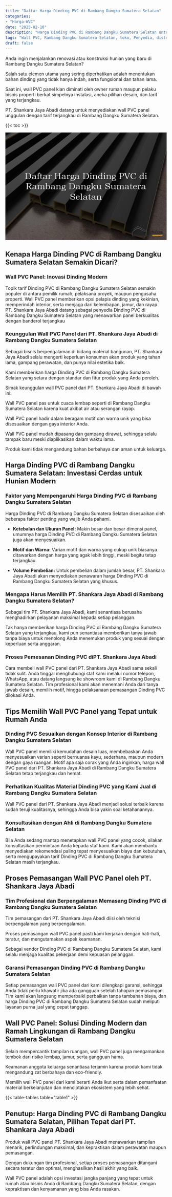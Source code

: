 ```yaml
---
title: "Daftar Harga Dinding PVC di Rambang Dangku Sumatera Selatan"
categories: 
- "Harga-WVC"
date: "2025-02-10"
description: "Harga Dinding PVC di Rambang Dangku Sumatera Selatan untuk tempat tinggal, office, serta gerai. Panel terbaik, variasi motif, warna menarik, beserta servis penempatan oleh tenaga ahli profesional serta garansi resmi!|Layanan distribusi Dinding PVC di Rambang Dangku Sumatera Selatan bagi kebutuhan rumah, kantor, atau ritel, beserta material unggulan dan instalasi oleh tim ahli dan jaminan resmi.|Alternatif Dinding PVC di Rambang Dangku Sumatera Selatan yang andal untuk rumah, perkantoran, dan gerai, dengan panel terbaik dan instalasi dikerjakan oleh tim profesional dan kepastian resmi.|Distribusi Dinding PVC di Rambang Dangku Sumatera Selatan untuk hunian, perkantoran, serta gerai, beserta material unggulan dan pemasangan ditangani oleh tenaga ahli berpengalaman, lengkap beserta kepastian resmi.}"
tags: "Wall PVC, Rambang Dangku Sumatera Selatan, toko, Penyedia, distributor"
draft: false
---
```


Anda ingin menjalankan renovasi atau konstruksi hunian yang baru di Rambang Dangku Sumatera Selatan?

Salah satu elemen utama yang sering diperhatikan adalah menentukan bahan dinding yang tidak hanya indah, serta fungsional dan tahan lama.

Saat ini, wall PVC panel kian diminati oleh owner rumah maupun pelaku bisnis properti berkat simpelnya instalasi, aneka pilihan desain, dan tarif yang terjangkau.

PT. Shankara Jaya Abadi datang untuk menyediakan wall PVC panel unggulan dengan tarif terjangkau di Rambang Dangku Sumatera Selatan.

{{< toc >}}

![Daftar Harga Dinding PVC di Rambang Dangku Sumatera Selatan](/images/Harga-WVC/Daftar-Harga-Dinding-PVC-di-Rambang-Dangku-Sumatera-Selatan.png)


## Kenapa Harga Dinding PVC di Rambang Dangku Sumatera Selatan Semakin Dicari?

### Wall PVC Panel: Inovasi Dinding Modern

Topik tarif Dinding PVC di Rambang Dangku Sumatera Selatan semakin populer di antara pemilik rumah, pelaksana proyek, maupun pengusaha properti. Wall PVC panel memberikan opsi pelapis dinding yang kekinian, memperindah interior, serta menjaga dari kelembapan, jamur, dan rayap. PT. Shankara Jaya Abadi datang sebagai penyedia Dinding PVC di Rambang Dangku Sumatera Selatan yang menawarkan panel berkualitas dengan banderol terjangkau

### Keunggulan Wall PVC Panel dari PT. Shankara Jaya Abadi di Rambang Dangku Sumatera Selatan

Sebagai bisnis berpengalaman di bidang material bangunan, PT. Shankara Jaya Abadi selalu mengerti keperluan konsumen akan produk yang tahan lama, gampang perawatan, dan punya nilai estetika baik.

Kami memberikan harga Dinding PVC di Rambang Dangku Sumatera Selatan yang setara dengan standar dan fitur produk yang Anda peroleh.

Simak keunggulan wall PVC panel dari PT. Shankara Jaya Abadi di bawah ini:

Wall PVC panel pas untuk cuaca lembap seperti di Rambang Dangku Sumatera Selatan karena kuat akibat air atau serangan rayap.

Wall PVC panel hadir dalam beragam motif dan warna unik yang bisa disesuaikan dengan gaya interior Anda.

Wall PVC panel mudah dipasang dan gampang dirawat, sehingga selalu tampak baru meski diaplikasikan dalam waktu lama.

Produk kami tidak mengandung bahan berbahaya dan aman untuk keluarga.

## Harga Dinding PVC di Rambang Dangku Sumatera Selatan: Investasi Cerdas untuk Hunian Modern

### Faktor yang Mempengaruhi Harga Dinding PVC di Rambang Dangku Sumatera Selatan

Harga Dinding PVC di Rambang Dangku Sumatera Selatan disesuaikan oleh beberapa faktor penting yang wajib Anda pahami.

- **Ketebalan dan Ukuran Panel:** Makin besar dan besar dimensi panel, umumnya harga Dinding PVC di Rambang Dangku Sumatera Selatan juga akan menyesuaikan.

- **Motif dan Warna:** Varian motif dan warna yang cukup unik biasanya ditawarkan dengan harga yang agak lebih tinggi, meski begitu tetap terjangkau.

- **Volume Pembelian:** Untuk pembelian dalam jumlah besar, PT. Shankara Jaya Abadi akan menyediakan penawaran harga Dinding PVC di Rambang Dangku Sumatera Selatan yang khusus.

### Mengapa Harus Memilih PT. Shankara Jaya Abadi di Rambang Dangku Sumatera Selatan?

Sebagai tim PT. Shankara Jaya Abadi, kami senantiasa berusaha menghadirkan pelayanan maksimal kepada setiap pelanggan.

Tak hanya memberikan harga Dinding PVC di Rambang Dangku Sumatera Selatan yang terjangkau, kami pun senantiasa memberikan tanya jawab tanpa biaya untuk menolong Anda menemukan produk yang sesuai dengan keperluan serta anggaran.

### Proses Pemesanan Dinding PVC diPT. Shankara Jaya Abadi

Cara membeli wall PVC panel dari PT. Shankara Jaya Abadi sama sekali tidak sulit. Anda tinggal menghubungi staf kami melalui nomor telepon, WhatsApp, atau datang langsung ke showroom kami di Rambang Dangku Sumatera Selatan. Tim profesional kami akan menemani Anda dari tanya jawab desain, memilih motif, hingga pelaksanaan pemasangan Dinding PVC dilokasi Anda.

## Tips Memilih Wall PVC Panel yang Tepat untuk Rumah Anda

### Dinding PVC Sesuaikan dengan Konsep Interior di Rambang Dangku Sumatera Selatan

Wall PVC panel memiliki kemudahan desain luas, membebaskan Anda menyesuaikan varian seperti bernuansa kayu, sederhana, maupun modern dengan gaya ruangan. Motif apa saja corak yang Anda inginkan, harga wall PVC panel dari PT. Shankara Jaya Abadi di Rambang Dangku Sumatera Selatan tetap terjangkau dan hemat.

### Perhatikan Kualitas Material Dinding PVC yang Kami Jual di Rambang Dangku Sumatera Selatan

Wall PVC panel dari PT. Shankara Jaya Abadi menjadi solusi terbaik karena sudah teruji kualitasnya, sehingga Anda bisa yakin soal ketahanannya.

### Konsultasikan dengan Ahli di Rambang Dangku Sumatera Selatan

Bila Anda sedang mantap menetapkan wall PVC panel yang cocok, silakan konsultasikan permintaan Anda kepada staf kami. Kami akan membantu menyediakan rekomendasi paling tepat menyesuaikan biaya dan kebutuhan, serta mengupayakan tarif Dinding PVC di Rambang Dangku Sumatera Selatan masih terjangkau.

## Proses Pemasangan Wall PVC Panel oleh PT. Shankara Jaya Abadi

### Tim Profesional dan Berpengalaman Memasang Dinding PVC di Rambang Dangku Sumatera Selatan

Tim pemasangan dari PT. Shankara Jaya Abadi diisi oleh teknisi berpengalaman yang berpengalaman.

Proses pemasangan wall PVC panel pasti kami kerjakan dengan hati-hati, teratur, dan mengutamakan aspek keamanan.

Sebagai vendor Dinding PVC di Rambang Dangku Sumatera Selatan, kami selalu menjaga kualitas pekerjaan demi kepuasan pelanggan.

### Garansi Pemasangan Dinding PVC di Rambang Dangku Sumatera Selatan

Setiap pemasangan wall PVC panel dari kami dilengkapi garansi, sehingga Anda tidak perlu khawatir jika ada gangguan setelah tahapan pemasangan. Tim kami akan langsung memperbaiki perbaikan tanpa tambahan biaya, dan harga Dinding PVC di Rambang Dangku Sumatera Selatan sudah meliputi layanan purna jual yang cepat tanggap.

## Wall PVC Panel: Solusi Dinding Modern dan Ramah Lingkungan di Rambang Dangku Sumatera Selatan

Selain mempercantik tampilan ruangan, wall PVC panel juga mengamankan tembok dari risiko lembap, jamur, serta gangguan hama.

Keamanan anggota keluarga senantiasa terjamin karena produk kami tidak mengandung zat berbahaya dan eco-friendly.

Memilih wall PVC panel dari kami berarti Anda ikut serta dalam pemanfaatan material berkelanjutan dan menciptakan ekosistem yang lebih sehat.

{{< table-tables table="table1" >}}

## Penutup: Harga Dinding PVC di Rambang Dangku Sumatera Selatan, Pilihan Tepat dari PT. Shankara Jaya Abadi

Produk wall PVC panel PT. Shankara Jaya Abadi menawarkan tampilan menarik, perlindungan maksimal, dan kepraktisan dalam perawatan maupun pemasangan.

Dengan dukungan tim profesional, setiap proses pemasangan ditangani secara teratur dan optimal, menghasilkan hasil akhir yang baik.

Wall PVC panel adalah opsi investasi jangka panjang yang tepat untuk rumah atau bisnis Anda di Rambang Dangku Sumatera Selatan, dengan kepraktisan dan kenyamanan yang bisa Anda rasakan.